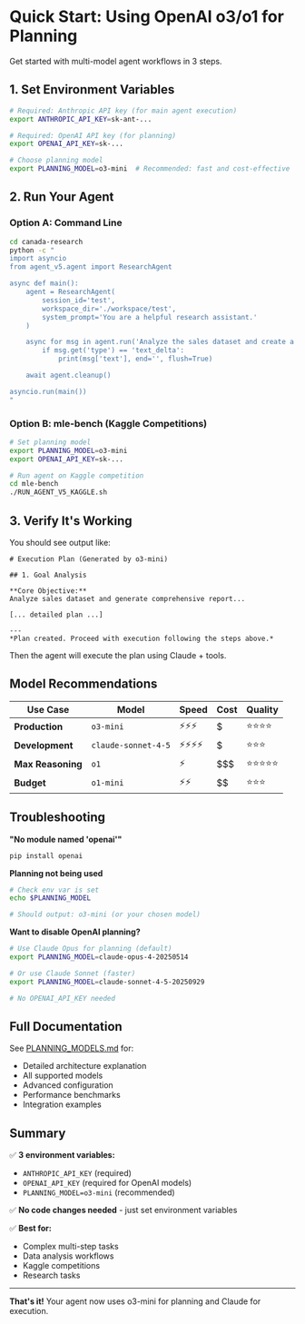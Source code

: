 # Quick Start: Using OpenAI o3/o1 for Planning

Get started with multi-model agent workflows in 3 steps.

## 1. Set Environment Variables

```bash
# Required: Anthropic API key (for main agent execution)
export ANTHROPIC_API_KEY=sk-ant-...

# Required: OpenAI API key (for planning)
export OPENAI_API_KEY=sk-...

# Choose planning model
export PLANNING_MODEL=o3-mini  # Recommended: fast and cost-effective
```

## 2. Run Your Agent

### Option A: Command Line

```bash
cd canada-research
python -c "
import asyncio
from agent_v5.agent import ResearchAgent

async def main():
    agent = ResearchAgent(
        session_id='test',
        workspace_dir='./workspace/test',
        system_prompt='You are a helpful research assistant.'
    )

    async for msg in agent.run('Analyze the sales dataset and create a report'):
        if msg.get('type') == 'text_delta':
            print(msg['text'], end='', flush=True)

    await agent.cleanup()

asyncio.run(main())
"
```

### Option B: mle-bench (Kaggle Competitions)

```bash
# Set planning model
export PLANNING_MODEL=o3-mini
export OPENAI_API_KEY=sk-...

# Run agent on Kaggle competition
cd mle-bench
./RUN_AGENT_V5_KAGGLE.sh
```

## 3. Verify It's Working

You should see output like:

```
# Execution Plan (Generated by o3-mini)

## 1. Goal Analysis

**Core Objective:**
Analyze sales dataset and generate comprehensive report...

[... detailed plan ...]

---
*Plan created. Proceed with execution following the steps above.*
```

Then the agent will execute the plan using Claude + tools.

## Model Recommendations

| Use Case | Model | Speed | Cost | Quality |
|----------|-------|-------|------|---------|
| **Production** | `o3-mini` | ⚡⚡⚡ | $ | ⭐⭐⭐⭐ |
| **Development** | `claude-sonnet-4-5` | ⚡⚡⚡⚡ | $ | ⭐⭐⭐ |
| **Max Reasoning** | `o1` | ⚡ | $$$ | ⭐⭐⭐⭐⭐ |
| **Budget** | `o1-mini` | ⚡⚡ | $$ | ⭐⭐⭐ |

## Troubleshooting

**"No module named 'openai'"**
```bash
pip install openai
```

**Planning not being used**
```bash
# Check env var is set
echo $PLANNING_MODEL

# Should output: o3-mini (or your chosen model)
```

**Want to disable OpenAI planning?**
```bash
# Use Claude Opus for planning (default)
export PLANNING_MODEL=claude-opus-4-20250514

# Or use Claude Sonnet (faster)
export PLANNING_MODEL=claude-sonnet-4-5-20250929

# No OPENAI_API_KEY needed
```

## Full Documentation

See [PLANNING_MODELS.md](PLANNING_MODELS.md) for:
- Detailed architecture explanation
- All supported models
- Advanced configuration
- Performance benchmarks
- Integration examples

## Summary

✅ **3 environment variables:**
- `ANTHROPIC_API_KEY` (required)
- `OPENAI_API_KEY` (required for OpenAI models)
- `PLANNING_MODEL=o3-mini` (recommended)

✅ **No code changes needed** - just set environment variables

✅ **Best for:**
- Complex multi-step tasks
- Data analysis workflows
- Kaggle competitions
- Research tasks

---

**That's it!** Your agent now uses o3-mini for planning and Claude for execution.
